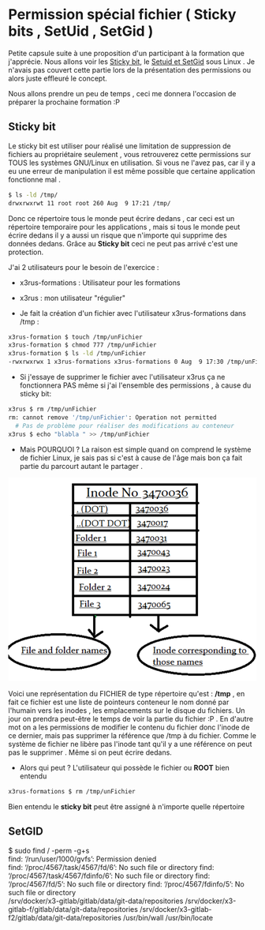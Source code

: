 # Permission spécial fichier ( Sticky bits , SetUid , SetGid )

Petite capsule suite à une proposition d'un participant à la formation que j'apprécie. Nous allons voir les [Sticky bit](https://en.wikipedia.org/wiki/Sticky_bit), le [Setuid et SetGid](https://fr.wikipedia.org/wiki/Setuid) sous Linux . Je n'avais pas couvert cette partie lors de la présentation des permissions ou alors juste effleuré le concept. 

Nous allons prendre un peu de temps , ceci me donnera l'occasion de préparer la prochaine formation :P 

## Sticky bit 

Le sticky bit est utiliser pour réalisé une limitation de suppression de fichiers au propriétaire seulement , vous retrouverez cette permissions sur TOUS les systèmes GNU/Linux en utilisation. Si vous ne l'avez pas, car il y a eu une erreur de manipulation il est même possible que certaine application fonctionne mal . 

```bash
$ ls -ld /tmp/
drwxrwxrwt 11 root root 260 Aug  9 17:21 /tmp/
```

Donc ce répertoire tous le monde peut écrire dedans , car ceci est un répertoire temporaire pour les applications , mais si tous le monde peut écrire dedans il y a aussi un risque que n'importe qui supprime des données dedans. Grâce au **Sticky bit** ceci ne peut pas arrivé c'est une protection.

J'ai 2 utilisateurs pour le besoin de l'exercice :
* x3rus-formations : Utilisateur pour les formations
* x3rus : mon utilisateur "régulier"

* Je fait la création d'un fichier avec l'utilisateur x3rus-formations dans /tmp :

```bash
x3rus-formation $ touch /tmp/unFichier
x3rus-formation $ chmod 777 /tmp/unFichier
x3rus-formation $ ls -ld /tmp/unFichier       
-rwxrwxrwx 1 x3rus-formations x3rus-formations 0 Aug  9 17:30 /tmp/unFichier
```

* Si j'essaye de supprimer le fichier avec l'utilisateur x3rus ça ne fonctionnera PAS même si j'ai l'ensemble des permissions , à cause du sticky bit:

```bash
x3rus $ rm /tmp/unFichier 
rm: cannot remove '/tmp/unFichier': Operation not permitted
  # Pas de problème pour réaliser des modifications au conteneur 
x3rus $ echo "blabla " >> /tmp/unFichier
```

* Mais POURQUOI ? La raison est simple quand on comprend le système de fichier Linux, je sais pas si c'est à cause de l'âge mais bon ça fait partie du parcourt autant le partager .

![](./imgs/directory-structure.png)

Voici une représentation du FICHIER de type répertoire qu'est : **/tmp** , en fait ce fichier est une liste de pointeurs conteneur le nom donné par l'humain vers les inodes , les emplacements sur le disque du fichiers. Un jour on prendra peut-être le temps de voir la partie du fichier :P .
En d'autre mot on a les permissions de modifier le contenu du fichier donc l'inode de ce dernier, mais pas supprimer la référence que /tmp à du fichier. Comme le système de fichier ne libère pas l'inode tant qu'il y a une référence on peut pas le supprimer . Même si on peut écrire dedans.

* Alors qui peut ? L'utilisateur qui possède le fichier ou **ROOT** bien entendu 

```bash
x3rus-formations $ rm /tmp/unFichier
```

Bien entendu le **sticky bit** peut être assigné à n'importe quelle répertoire

## SetGID 

 $ sudo find  / -perm -g+s      
 find: ‘/run/user/1000/gvfs’: Permission denied                                 
 find: ‘/proc/4567/task/4567/fd/6’: No such file or directory
 find: ‘/proc/4567/task/4567/fdinfo/6’: No such file or directory
 find: ‘/proc/4567/fd/5’: No such file or directory                                                                                                            find: ‘/proc/4567/fdinfo/5’: No such file or directory                         
 /srv/docker/x3-gitlab/gitlab/data/git-data/repositories
 /srv/docker/x3-gitlab-f/gitlab/data/git-data/repositories
 /srv/docker/x3-gitlab-f2/gitlab/data/git-data/repositories
 /usr/bin/wall
 /usr/bin/locate

